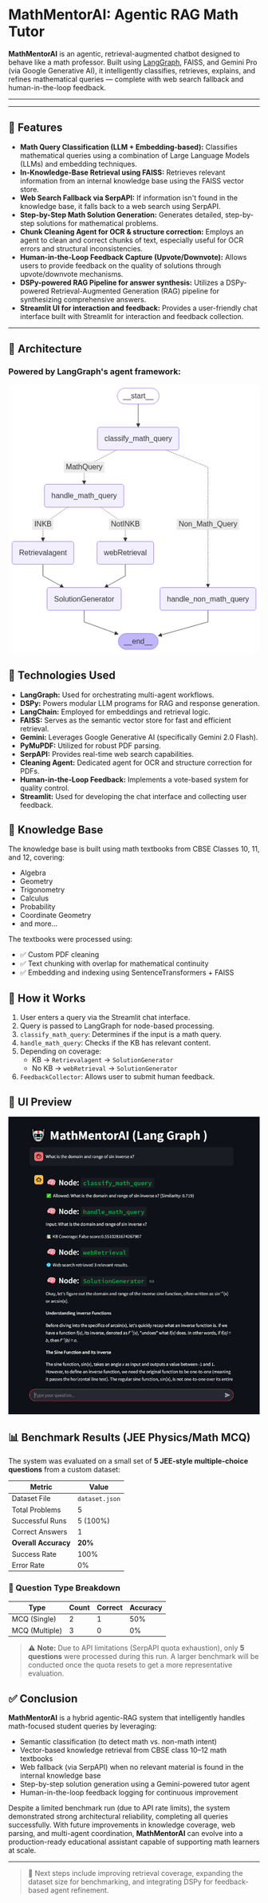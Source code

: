 # MathMentorAI: Agentic RAG Math Tutor

**MathMentorAI** is an agentic, retrieval-augmented chatbot designed to behave like a math professor. Built using [LangGraph](https://github.com/langchain-ai/langgraph), FAISS, and Gemini Pro (via Google Generative AI), it intelligently classifies, retrieves, explains, and refines mathematical queries — complete with web search fallback and human-in-the-loop feedback.

---


---

## 🚀 Features

* **Math Query Classification (LLM + Embedding-based):** Classifies mathematical queries using a combination of Large Language Models (LLMs) and embedding techniques.
* **In-Knowledge-Base Retrieval using FAISS:** Retrieves relevant information from an internal knowledge base using the FAISS vector store.
* **Web Search Fallback via SerpAPI:** If information isn't found in the knowledge base, it falls back to a web search using SerpAPI.
* **Step-by-Step Math Solution Generation:** Generates detailed, step-by-step solutions for mathematical problems.
* **Chunk Cleaning Agent for OCR & structure correction:** Employs an agent to clean and correct chunks of text, especially useful for OCR errors and structural inconsistencies.
* **Human-in-the-Loop Feedback Capture (Upvote/Downvote):** Allows users to provide feedback on the quality of solutions through upvote/downvote mechanisms.
* **DSPy-powered RAG Pipeline for answer synthesis:** Utilizes a DSPy-powered Retrieval-Augmented Generation (RAG) pipeline for synthesizing comprehensive answers.
* **Streamlit UI for interaction and feedback:** Provides a user-friendly chat interface built with Streamlit for interaction and feedback collection.

---
## 🧱 Architecture

### Powered by LangGraph's agent framework:

![workflow](workflow1.png)

## 🧰 Technologies Used

* **LangGraph:** Used for orchestrating multi-agent workflows.
* **DSPy:** Powers modular LLM programs for RAG and response generation.
* **LangChain:** Employed for embeddings and retrieval logic.
* **FAISS:** Serves as the semantic vector store for fast and efficient retrieval.
* **Gemini:** Leverages Google Generative AI (specifically Gemini 2.0 Flash).
* **PyMuPDF:** Utilized for robust PDF parsing.
* **SerpAPI:** Provides real-time web search capabilities.
* **Cleaning Agent:** Dedicated agent for OCR and structure correction for PDFs.
* **Human-in-the-Loop Feedback:** Implements a vote-based system for quality control.
* **Streamlit:** Used for developing the chat interface and collecting user feedback.

## **📘 Knowledge Base**

The knowledge base is built using math textbooks from CBSE Classes 10, 11, and 12, covering:

* Algebra
* Geometry
* Trigonometry
* Calculus
* Probability
* Coordinate Geometry
* and more...

The textbooks were processed using:

* ✅ Custom PDF cleaning
* ✅ Text chunking with overlap for mathematical continuity
* ✅ Embedding and indexing using SentenceTransformers + FAISS

## **💬 How it Works**

1.  User enters a query via the Streamlit chat interface.
2.  Query is passed to LangGraph for node-based processing.
3.  `classify_math_query`: Determines if the input is a math query.
4.  `handle_math_query`: Checks if the KB has relevant content.
5.  Depending on coverage:
    * KB → `Retrievalagent` → `SolutionGenerator`
    * No KB → `webRetrieval` → `SolutionGenerator`
6.  `FeedbackCollector`: Allows user to submit human feedback.

## 📸 UI Preview

![workflow](sampleoutput.png)

## 📊 Benchmark Results (JEE Physics/Math MCQ)

The system was evaluated on a small set of **5 JEE-style multiple-choice questions** from a custom dataset:

| Metric                    | Value      |
|--------------------------|------------|
| Dataset File             | `dataset.json` |
| Total Problems           | 5          |
| Successful Runs          | 5 (100%)   |
| Correct Answers          | 1          |
| **Overall Accuracy**     | **20%**    |
| Success Rate             | 100%       |
| Error Rate               | 0%         |

### 📌 Question Type Breakdown

| Type             | Count | Correct | Accuracy |
|------------------|-------|---------|----------|
| MCQ (Single)     | 2     | 1       | 50%      |
| MCQ (Multiple)   | 3     | 0       | 0%       |

> ⚠️ **Note:** Due to API limitations (SerpAPI quota exhaustion), only **5 questions** were processed during this run. A larger benchmark will be conducted once the quota resets to get a more representative evaluation.

## ✅ Conclusion

**MathMentorAI** is a hybrid agentic-RAG system that intelligently handles math-focused student queries by leveraging:

- Semantic classification (to detect math vs. non-math intent)
- Vector-based knowledge retrieval from CBSE class 10–12 math textbooks
- Web fallback (via SerpAPI) when no relevant material is found in the internal knowledge base
- Step-by-step solution generation using a Gemini-powered tutor agent
- Human-in-the-loop feedback logging for continuous improvement

Despite a limited benchmark run (due to API rate limits), the system demonstrated strong architectural reliability, completing all queries successfully. With future improvements in knowledge coverage, web parsing, and multi-agent coordination, **MathMentorAI** can evolve into a production-ready educational assistant capable of supporting math learners at scale.

---

> 🔧 Next steps include improving retrieval coverage, expanding the dataset size for benchmarking, and integrating DSPy for feedback-based agent refinement.







